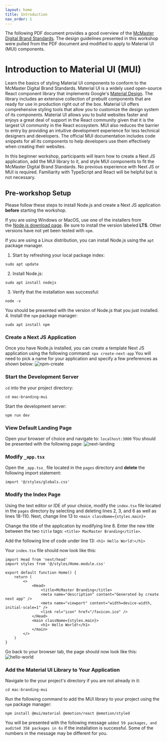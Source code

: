 ```yaml
---
layout: home
title: Introduction
nav_order: 1
---
```


The following PDF document provides a good overview of the [McMaster Digital Brand Standards](https://brand.mcmaster.ca/app/uploads/2019/04/digital-guidelines.pdf). The design guidelines presented in this workshop were pulled from the PDF document and modified to apply to Material UI (MUI) components.

# Introduction to Material UI (MUI)

Learn the basics of styling Material UI components to conform to the McMaster Digital Brand Standards. Material UI is a widely used open-source React component library that implements Google's [Material Design](https://m2.material.io/). The library includes an extensive collection of prebuilt components that are ready for use in production right out of the box. Material UI offers comprehensive styling tools that allow you to customize the design system of its components. Material UI allows you to build websites faster and enjoys a great deal of support in the React community given that it is the largest UI community in the React ecosystem. MUI also reduces the barrier to entry by providing an intuitive development experience for less technical designers and developers. The official MUI documentation includes code snippets for all its components to help developers use them effectively when creating their websites.

In this beginner workshop, participants will learn how to create a Next JS application, add the MUI library to it, and style MUI components to fit the McMaster Digital Brand Standards. No previous experience with Next JS or MUI is required. Familiarity with TypeScript and React will be helpful but is not necessary.

## Pre-workshop Setup

Please follow these steps to install Node.js and create a Next JS application **before** starting the workshop.

If you are using Windows or MacOS, use one of the installers from the [Node.js download page](https://nodejs.org/en/download/). Be sure to install the version labeled **LTS**. Other versions have not yet been tested with `npm`.

If you are using a Linux distribution, you can install Node.js using the `apt` package manager.
1. Start by refreshing your local package index: 
~~~
sudo apt update
~~~
2. Install Node.js: 
~~~
sudo apt install nodejs
~~~
3. Verify that the installation was successful: 
~~~
node -v
~~~
  You should be presented with the version of Node.js that you just installed.
4. Install the `npm` package manager:
~~~
sudo apt install npm
~~~

### Create a Next JS Application
Once you have Node.js installed, you can create a template Next JS application using the following command:
```npx create-next-app```
You will need to pick a name for your application and specify a few preferences as shown below:
![npm-create](assets/img/npx-create.png)

### Start the Development Server
`cd` into the your project directory: 
~~~
cd mac-branding-mui
~~~
Start the development server:
~~~
npm run dev
~~~

### View Default Landing Page
Open your browser of choice and navigate to: `localhost:3000`
You should be presented with the following page:
![next-landing](assets/img/next-js-landing.png)

### Modify `_app.tsx`
Open the `_app.tsx_` file located in the `pages` directory and **delete** the following import statement:
~~~
import '@/styles/globals.css'
~~~
### Modify the Index Page
Using the text editor or IDE of your choice, modify the `index.tsx` file located in the `pages` directory by selecting and deleting lines 2, 3, and 6 as well as lines 18-110. Next, change line 13 to `<main className={styles.main}>` 

Change the title of the application by modifying line 8. Enter the new title between the two `title` tags: `<title> MacMaster Branding</title>`.

Add the following line of code under line 13: `<h1> Hello World!</h1>`

Your `index.tsx` file should now look like this:
```
import Head from 'next/head'  
import styles from '@/styles/Home.module.css'  
  
export default function Home() {  
	return (  
		<>  
			<Head>  
				<title>McMaster Branding</title>  
				<meta name="description" content="Generated by create next app" />  
				<meta name="viewport" content="width=device-width, initial-scale=1" />  
				<link rel="icon" href="/favicon.ico" />  
			</Head>  
			<main className={styles.main}>  
				<h1> Hello World!</h1>  
			</main>  
		</>  
	)  
}
```

Go back to your browser tab, the page should now look like this:
![hello-world](assets/img/hello-world.png)

### Add the Material UI Library to Your Application
Navigate to the your project's directory if you are not already in it: 
~~~
cd mac-branding-mui
~~~

Run the following command to add the MUI library to your project using the `npm` package manager: 
~~~
npm install @mui/material @emotion/react @emotion/styled
~~~
You will be presented with the following message `added 59 packages, and audited 358 packages in 6s` if the installation is successful. Some of the numbers in the message may be different for you.
